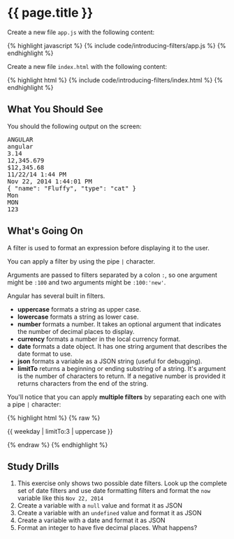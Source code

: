 # {{ page.title }}

Create a new file `app.js` with the following content:

{% highlight javascript %}
{% include code/introducing-filters/app.js %}
{% endhighlight %}

Create a new file `index.html` with the following content:

{% highlight html %}
{% include code/introducing-filters/index.html %}
{% endhighlight %}

## What You Should See

You should the following output on the screen:

<pre>
ANGULAR
angular
3.14
12,345.679
$12,345.68
11/22/14 1:44 PM
Nov 22, 2014 1:44:01 PM
{ "name": "Fluffy", "type": "cat" }
Mon
MON
123
</pre>

## What's Going On

A filter is used to format an expression before displaying it to the user. 

You can apply a filter by using the pipe `|` character.

Arguments are passed to filters separated by a colon `:`, so one argument might
be `:100` and two arguments might be `:100:'new'`.

Angular has several built in filters.

* **uppercase** formats a string as upper case.
* **lowercase** formats a string as lower case.
* **number** formats a number. It takes an optional argument that indicates the
number of decimal places to display.
* **currency** formats a number in the local currency format.
* **date** formats a date object. It has one string argument that describes the
date format to use.
* **json** formats a variable as a JSON string (useful for debugging).
* **limitTo** returns a beginning or ending substring of a string.
It's argument is the number of characters to return. If a negative number is
provided it returns characters from the end of the string.

You'll notice that you can apply **multiple filters** by separating each
one with a pipe `|` character:

{% highlight html %}
{% raw %}
<p>{{ weekday | limitTo:3 | uppercase }}</p>
{% endraw %}
{% endhighlight %}


## Study Drills

1. This exercise only shows two possible date filters. Look up the
complete set of date filters and use date formatting filters and format
the `now` variable like this `Nov 22, 2014`
2. Create a variable with a `null` value and format it as JSON
3. Create a variable with an `undefined` value and format it as JSON
4. Create a variable with a date and format it as JSON
5. Format an integer to have five decimal places. What happens?
 

